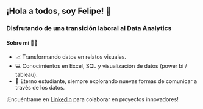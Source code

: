 
## ¡Hola a todos, soy Felipe! 👋
### Disfrutando de una transición laboral al Data Analytics
#### Sobre mi 👩‍💻

- 📈 Transformando datos en relatos visuales.
- 💻 Conocimientos en Excel, SQL y visualización de datos (power bi / tableau).
- 🌟 Eterno estudiante, siempre explorando nuevas formas de comunicar a través de los datos.

¡Encuéntrame en [LinkedIn](www.linkedin.com/in/felipe-henao-albornoz) para colaborar en proyectos innovadores!
